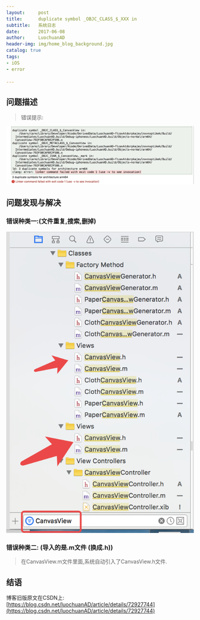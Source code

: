 ```yaml
---
layout:     post
title:      duplicate symbol _OBJC_CLASS_$_XXX in
subtitle:   系统日志
date:       2017-06-08
author:     LuochuanAD
header-img: img/home_blog_background.jpg
catalog: true
tags:
- iOS 
- error

---
```


## 问题描述

>错误提示:

![](https://raw.githubusercontent.com/LuochuanAD/BlogSourceImage/master/BlogSourceImage/BlogSourceImages1/9.png)

## 问题发现与解决


### 错误种类一:(文件重复,搜索,删掉)

![](https://raw.githubusercontent.com/LuochuanAD/BlogSourceImage/master/BlogSourceImage/BlogSourceImages1/10.png)

### 错误种类二: (导入的是.m文件  (换成.h))

>在CanvasView.m文件里面,系统自动引入了CanvasView.h文件.   


## 结语

博客旧版原文在CSDN上:[https://blog.csdn.net/luochuanAD/article/details/72927744](https://blog.csdn.net/luochuanAD/article/details/72927744) 





